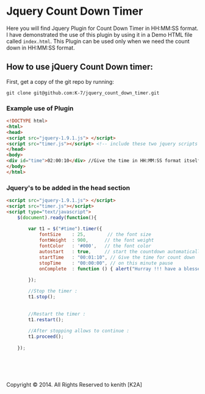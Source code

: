 
# Jquery Count Down Timer


Here you will find Jquery Plugin for Count Down Timer in HH:MM:SS format.
I have demonstrated the use of this plugin by using it in a Demo HTML file called `index.html`.
This Plugin can be used only when we need the count down in HH:MM:SS  format.

## How to use jQuery Count Down timer:

First, get a copy of the git repo by running:

```shell
git clone git@github.com:K-7/jquery_count_down_timer.git
```

### Example use of Plugin


```html
<!DOCTYPE html>
<html>
<head>
<script src="jquery-1.9.1.js"> </script>
<script src="timer.js"></script> <!-- include these two jquery scripts in the html page -->
</head>
<body>
<div id="time">02:00:10</div> //Give the time in HH:MM:SS format itself
</body>
</html>
```


### Jquery's to be added in the head section

```html
<script src="jquery-1.9.1.js"> </script>
<script src="timer.js"></script>
<script type="text/javascript">
    $(document).ready(function(){
        
        var t1 = $("#time").timer({
            fontSize    : 25,		 // the font size
            fontWeight  : 900,		// the font weight
            fontColor   : '#000', 	// the font color
            autostart	: true,  	// start the countdown automatically
            startTime   : "00:01:10", // Give the time for count down
            stopTime    : "00:00:00", // on this minute pause
            onComplete  : function () { alert("Hurray !!! have a blessed life.") } //On complete this function
            																	   // triggers
        });

        //Stop the timer : 
        t1.stop();
     
      
        //Restart the timer : 
        t1.restart();
      
        //After stopping allows to continue : 
        t1.proceed();
        
    });
```

<br><br><br>

Copyright &copy; 2014. All Rights Reserved to kenith [K2A]
